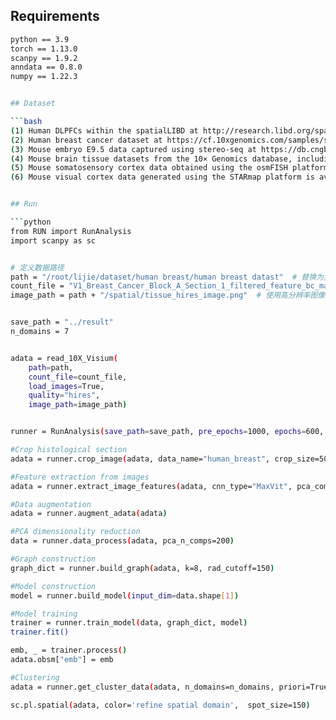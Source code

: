 ## Requirements

```bash
python == 3.9
torch == 1.13.0
scanpy == 1.9.2
anndata == 0.8.0
numpy == 1.22.3


## Dataset

```bash
(1) Human DLPFCs within the spatialLIBD at http://research.libd.org/spatialLIBD/
(2) Human breast cancer dataset at https://cf.10xgenomics.com/samples/spatial-exp/1.1.0/V1_Breast_Cancer_Block_A_Section_1/V1_Breast_Cancer_Block_A_Section_1_web_summary.html
(3) Mouse embryo E9.5 data captured using stereo-seq at https://db.cngb.org/stomics/mosta/
(4) Mouse brain tissue datasets from the 10× Genomics database, including sagittal anterior, sagittal posterior, and coronal sections of adult mouse brain, are available at https://www.10xgenomics.com/
(5) Mouse somatosensory cortex data obtained using the osmFISH platform at http://linnarssonlab.org/osmFISH/
(6) Mouse visual cortex data generated using the STARmap platform is available at https://singlecell.broadinstitute.org/single_cell/study/SCP815


## Run

```python
from RUN import RunAnalysis
import scanpy as sc


# 定义数据路径
path = "/root/lijie/dataset/human breast/human breast datast"  # 替换为实际路径
count_file = "V1_Breast_Cancer_Block_A_Section_1_filtered_feature_bc_matrix.h5"
image_path = path + "/spatial/tissue_hires_image.png"  # 使用高分辨率图像


save_path = "../result"
n_domains = 7


adata = read_10X_Visium(
    path=path,
    count_file=count_file,
    load_images=True,
    quality="hires", 
    image_path=image_path)


runner = RunAnalysis(save_path=save_path, pre_epochs=1000, epochs=600, use_gpu=True)

#Crop histological section
adata = runner.crop_image(adata, data_name="human_breast", crop_size=50, target_size=224)

#Feature extraction from images
adata = runner.extract_image_features(adata, cnn_type="MaxVit", pca_components=50)

#Data augmentation
adata = runner.augment_adata(adata)

#PCA dimensionality reduction
data = runner.data_process(adata, pca_n_comps=200)

#Graph construction
graph_dict = runner.build_graph(adata, k=8, rad_cutoff=150)

#Model construction
model = runner.build_model(input_dim=data.shape[1])

#Model training
trainer = runner.train_model(data, graph_dict, model)
trainer.fit()

emb, _ = trainer.process()
adata.obsm["emb"] = emb

#Clustering
adata = runner.get_cluster_data(adata, n_domains=n_domains, priori=True)

sc.pl.spatial(adata, color='refine spatial domain',  spot_size=150)
